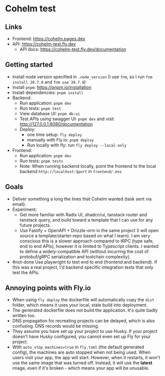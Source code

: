 # Cohelm test

## Links
- Frontend: https://cohelm.pages.dev
- API: https://cohelm-test.fly.dev
  - API docs: https://cohelm-test.fly.dev/documentation

## Getting started

- Install node version specified in `.node_version` (I use `fnm`, so I run `fnm install 20.7.0` and `fnm use 20.7.0`)
- Install `pnpm`: https://pnpm.io/installation
- Install dependencies: `pnpm install`
- Backend:
  - Run application: `pnpm dev`
  - Run tests: `pnpm test`
  - View database UI: `pnpm db:ui`
  - Test APIs using swagger UI: `pnpm dev` and visit http://127.0.0.1:8080/documentation
  - Deploy: 
    - one time setup: `fly deploy`
    - manually with Fly.io: `pnpm deploy`
    - Run locally with fly: run `fly deploy --local-only`
- Frontend:
  - Run application: `pnpm dev`
  - Run tests: `pnpm tests`
  - Note: When running backend locally, point the frontend to the local backend `http://localhost:$port` in `frontend/.env`

## Goals
- Deliver something a long the lines that Cohelm wanted (task sent via email).
- Experiment:
  - Get more familiar with Radix UI, shadcn/ui, tanstack router and tanstack query, and build toward a template that I can use for any future projects.
  - Use Fastify + OpenAPI + Drizzle-orm in the same project (I will open source a template/starter-repo based on what I learn). I am very conscious this is a slower approach compared to tRPC (type safe, end to end APIs), however it is limited to Typescript clients. I wanted to define a widely-compatible API (without incurring the cost of protobuf/gRPC serialization and toolchain complexity).
- #not-done Use playwright to test end to end (frontend and backend). If this was a real project, I'd backend specific integration tests that only test the APIs.

## Annoying points with Fly.io
- When using `fly deploy` the dockerfile will automatically copy the `dist` folder, which means it uses your local, stale build into deployment. 
- The generated dockerfile does not build the application. It's quite badly written too.
- DNS propagation for recreating projects can be delayed, which is also confusing. DNS records would be missing.
- They assume you have set up your project to use Husky. If your project doesn't have Husky configured, you cannot even set up Fly for your project.
- With `auto_stop_machines=true` in `fly.toml` (the default generated config), the machines are auto stopped when not being used. When users visit your app, the app will start. However, when it restarts, it won't use the same image that was turned off. Instead, it will use the **latest** image, even if it's broken - which means your app will be unusable.
